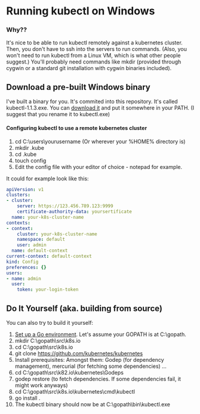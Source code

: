 # Running kubectl on Windows

### Why??

It's nice to be able to run kubectl remotely against a kubernetes cluster. Then, you don't have to ssh into the servers to run commands. (Also, you won't need to run kubectl from a Linux VM, which is what other people suggest.) You'll probably need commands like mkdir (provided through cygwin or a standard git installation with cygwin binaries included).

## Download a pre-built Windows binary

I've built a binary for you. It's commited into this repository. It's called kubectl-1.1.3.exe. You can [download it](https://github.com/eirslett/kubectl-windows/raw/master/kubectl-1.1.3.exe) and put it somewhere in your PATH. (I suggest that you rename it to kubectl.exe)

#### Configuring kubectl to use a remote kubernetes cluster

1. cd C:\users\yourusername (Or wherever your %HOME% directory is)
2. mkdir .kube
3. cd .kube
4. touch config
5. Edit the config file with your editor of choice - notepad for example.

It could for example look like this:

```yaml
apiVersion: v1
clusters:
- cluster:
    server: https://123.456.789.123:9999
    certificate-authority-data: yoursertificate
  name: your-k8s-cluster-name
contexts:
- context:
    cluster: your-k8s-cluster-name
    namespace: default
    user: admin
  name: default-context
current-context: default-context
kind: Config
preferences: {}
users:
- name: admin
  user:
    token: your-login-token
```

## Do It Yourself (aka. building from source)

You can also try to build it yourself:

1. [Set up a Go environment](https://golang.org/doc/install). Let's assume your GOPATH is at C:\gopath.
2. mkdir C:\gopath\src\k8s.io
3. cd C:\gopath\src\k8s.io
4. git clone https://github.com/kubernetes/kubernetes
5. Install prerequisites: Amongst them: Godep (for dependency management), mercurial (for fetching some dependencies) ...
6. cd C:\gopath\src\k82.io\kubernetes\Godeps
7. godep restore (to fetch dependencies. If some dependencies fail, it might work anyways)
8. cd C:\gopath\src\k8s.io\kubernetes\cmd\kubectl
9. go install .
10. The kubectl binary should now be at C:\gopath\bin\kubectl.exe
